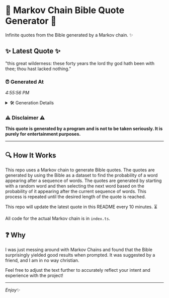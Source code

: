 # 📖 Markov Chain Bible Quote Generator 📖

Infinite quotes from the Bible generated by a Markov chain. ✨

## ✨ Latest Quote ✨
"this great wilderness: these forty years the lord thy god hath been with thee; thou hast lacked nothing."

### ⏰ Generated At
*4:55:56 PM*

<details>
    <summary>🛠️ Generation Details</summary>
    <p>
        <strong>🌱 Seed:</strong> this<br>
        <strong>🔄 Iterations:</strong> 17<br>
        <strong>📜 Context History:</strong><br>[ this ]: great<br>[ this, great ]: wilderness:<br>[ this, great, wilderness: ]: these<br>[ this, great, wilderness:, these ]: forty<br>[ this, great, wilderness:, these, forty ]: years<br>[ this, great, wilderness:, these, forty, years ]: the<br>[ great, wilderness:, these, forty, years, the ]: lord<br>[ wilderness:, these, forty, years, the, lord ]: thy<br>[ these, forty, years, the, lord, thy ]: god<br>[ forty, years, the, lord, thy, god ]: hath<br>[ years, the, lord, thy, god, hath ]: been<br>[ the, lord, thy, god, hath, been ]: with<br>[ lord, thy, god, hath, been, with ]: thee;<br>[ thy, god, hath, been, with, thee; ]: thou<br>[ god, hath, been, with, thee;, thou ]: hast<br>[ hath, been, with, thee;, thou, hast ]: lacked<br>[ been, with, thee;, thou, hast, lacked ]: nothing.<br>
    </p>
</details>

### ⚠️ Disclaimer ⚠️
**This quote is generated by a program and is not to be taken seriously. It is purely for entertainment purposes.**

---

## 🔍 How It Works

This repo uses a Markov chain to generate Bible quotes. The quotes are generated by using the Bible as a dataset to find the probability of a word appearing after a sequence of words. The quotes are generated by starting with a random word and then selecting the next word based on the probability of it appearing after the current sequence of words. This process is repeated until the desired length of the quote is reached.

This repo will update the latest quote in this README every 10 minutes. ⏳

All code for the actual Markov chain is in `index.ts`.

## ❓ Why

I was just messing around with Markov Chains and found that the Bible surprisingly yielded good results when prompted. 
It was suggested by a friend, and I am in no way christian.

Feel free to adjust the text further to accurately reflect your intent and experience with the project!

---

*Enjoy*✨
